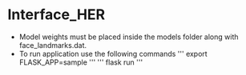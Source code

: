 # Interface_HER

- Model weights must be placed inside the models folder along with face_landmarks.dat.
- To run application use the following commands
  ''' export FLASK_APP=sample '''
  ''' flask run '''
